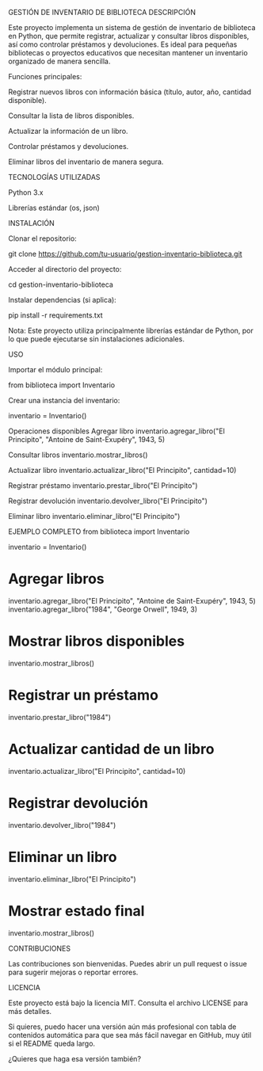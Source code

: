GESTIÓN DE INVENTARIO DE BIBLIOTECA
DESCRIPCIÓN

Este proyecto implementa un sistema de gestión de inventario de biblioteca en Python, que permite registrar, actualizar y consultar libros disponibles, así como controlar préstamos y devoluciones. Es ideal para pequeñas bibliotecas o proyectos educativos que necesitan mantener un inventario organizado de manera sencilla.

Funciones principales:

Registrar nuevos libros con información básica (título, autor, año, cantidad disponible).

Consultar la lista de libros disponibles.

Actualizar la información de un libro.

Controlar préstamos y devoluciones.

Eliminar libros del inventario de manera segura.

TECNOLOGÍAS UTILIZADAS

Python 3.x

Librerías estándar (os, json)

INSTALACIÓN

Clonar el repositorio:

git clone https://github.com/tu-usuario/gestion-inventario-biblioteca.git


Acceder al directorio del proyecto:

cd gestion-inventario-biblioteca


Instalar dependencias (si aplica):

pip install -r requirements.txt


Nota: Este proyecto utiliza principalmente librerías estándar de Python, por lo que puede ejecutarse sin instalaciones adicionales.

USO

Importar el módulo principal:

from biblioteca import Inventario


Crear una instancia del inventario:

inventario = Inventario()

Operaciones disponibles
Agregar libro
inventario.agregar_libro("El Principito", "Antoine de Saint-Exupéry", 1943, 5)

Consultar libros
inventario.mostrar_libros()

Actualizar libro
inventario.actualizar_libro("El Principito", cantidad=10)

Registrar préstamo
inventario.prestar_libro("El Principito")

Registrar devolución
inventario.devolver_libro("El Principito")

Eliminar libro
inventario.eliminar_libro("El Principito")

EJEMPLO COMPLETO
from biblioteca import Inventario

inventario = Inventario()

# Agregar libros
inventario.agregar_libro("El Principito", "Antoine de Saint-Exupéry", 1943, 5)
inventario.agregar_libro("1984", "George Orwell", 1949, 3)

# Mostrar libros disponibles
inventario.mostrar_libros()

# Registrar un préstamo
inventario.prestar_libro("1984")

# Actualizar cantidad de un libro
inventario.actualizar_libro("El Principito", cantidad=10)

# Registrar devolución
inventario.devolver_libro("1984")

# Eliminar un libro
inventario.eliminar_libro("El Principito")

# Mostrar estado final
inventario.mostrar_libros()

CONTRIBUCIONES

Las contribuciones son bienvenidas. Puedes abrir un pull request o issue para sugerir mejoras o reportar errores.

LICENCIA

Este proyecto está bajo la licencia MIT. Consulta el archivo LICENSE
 para más detalles.

Si quieres, puedo hacer una versión aún más profesional con tabla de contenidos automática para que sea más fácil navegar en GitHub, muy útil si el README queda largo.

¿Quieres que haga esa versión también?
